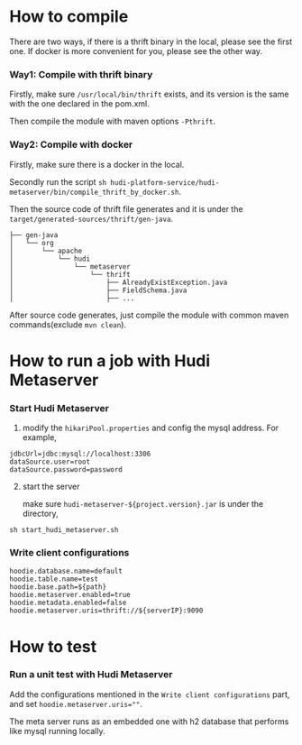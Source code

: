 <!--
  Licensed to the Apache Software Foundation (ASF) under one or more
  contributor license agreements.  See the NOTICE file distributed with
  this work for additional information regarding copyright ownership.
  The ASF licenses this file to You under the Apache License, Version 2.0
  (the "License"); you may not use this file except in compliance with
  the License.  You may obtain a copy of the License at

       http://www.apache.org/licenses/LICENSE-2.0

  Unless required by applicable law or agreed to in writing, software
  distributed under the License is distributed on an "AS IS" BASIS,
  WITHOUT WARRANTIES OR CONDITIONS OF ANY KIND, either express or implied.
  See the License for the specific language governing permissions and
  limitations under the License.
-->

# How to compile

There are two ways, if there is a thrift binary in the local, please see the first one.
If docker is more convenient for you, please see the other way.

### Way1: Compile with thrift binary

Firstly, make sure `/usr/local/bin/thrift` exists, and its version is the same with the one declared in the pom.xml.

Then compile the module with maven options `-Pthrift`.

### Way2: Compile with docker

Firstly, make sure there is a docker in the local.

Secondly run the script `sh hudi-platform-service/hudi-metaserver/bin/compile_thrift_by_docker.sh`.

Then the source code of thrift file generates and it is under the `target/generated-sources/thrift/gen-java`.
```shell
├── gen-java
│   └── org
│       └── apache
│           └── hudi
│               └── metaserver
│                   └── thrift
│                       ├── AlreadyExistException.java
│                       ├── FieldSchema.java
│                       ├── ...
```

After source code generates, just compile the module with common maven commands(exclude `mvn clean`).


# How to run a job with Hudi Metaserver

### Start Hudi Metaserver
1. modify the `hikariPool.properties` and config the mysql address. For example,
```text
jdbcUrl=jdbc:mysql://localhost:3306
dataSource.user=root
dataSource.password=password
```
2. start the server

   make sure `hudi-metaserver-${project.version}.jar` is under the directory,
```shell
sh start_hudi_metaserver.sh
```

### Write client configurations
```shell
hoodie.database.name=default
hoodie.table.name=test
hoodie.base.path=${path}
hoodie.metaserver.enabled=true
hoodie.metadata.enabled=false
hoodie.metaserver.uris=thrift://${serverIP}:9090
```

# How to test

### Run a unit test with Hudi Metaserver
Add the configurations mentioned in the `Write client configurations` part, and
set `hoodie.metaserver.uris=""`.

The meta server runs as an embedded one with h2 database that performs like mysql running locally.

